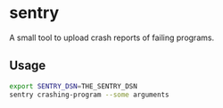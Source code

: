 # sentry

A small tool to upload crash reports of failing programs.

## Usage

```bash
export SENTRY_DSN=THE_SENTRY_DSN
sentry crashing-program --some arguments
```
